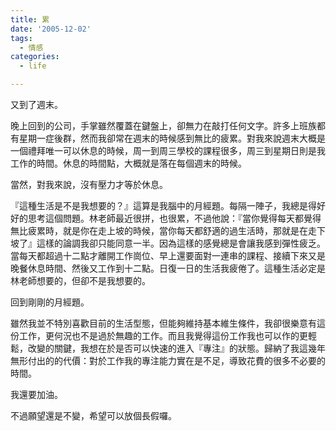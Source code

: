 ```yaml
---
title: 累
date: '2005-12-02'
tags:
  - 情感
categories:
  - life

---
```

又到了週末。  
  
晚上回到的公司，手掌雖然覆蓋在鍵盤上，卻無力在敲打任何文字。許多上班族都有星期一症後群，然而我卻常在週末的時候感到無比的疲累。對我來說週末大概是一個禮拜唯一可以休息的時候，周一到周三學校的課程很多，周三到星期日則是我工作的時間。休息的時間點，大概就是落在每個週末的時候。  
  
當然，對我來說，沒有壓力才等於休息。  
  
『這種生活是不是我想要的？』這算是我腦中的月經題。每隔一陣子，我總是得好好的思考這個問題。林老師最近很拼，也很累，不過他說：『當你覺得每天都覺得無比疲累時，就是你在走上坡的時候，當你每天都舒適的過生活時，那就是在走下坡了』這樣的論調我卻只能同意一半。因為這樣的感覺總是會讓我感到彈性疲乏。當每天都超過十二點才離開工作崗位、早上還要面對一連串的課程、接續下來又是晚餐休息時間、然後又工作到十二點。日復一日的生活我疲倦了。這種生活必定是林老師想要的，但卻不是我想要的。  
  
回到剛剛的月經題。  
  
雖然我並不特別喜歡目前的生活型態，但能夠維持基本維生條件，我卻很樂意有這份工作，更何況也不是過於無趣的工作。而且我覺得這份工作我也可以作的更輕鬆，改變的關鍵，我想在於是否可以快速的進入『專注』的狀態。歸納了我這幾年無形付出的的代價：對於工作我的專注能力實在是不足，導致花費的很多不必要的時間。  
  
我還要加油。  
  
不過願望還是不變，希望可以放個長假囉。